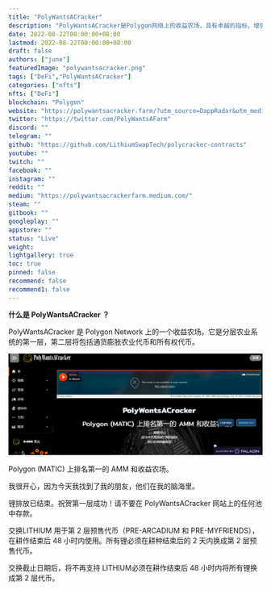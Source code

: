 ```yaml
---
title: "PolyWantsACracker"
description: "PolyWantsACracker是Polygon网络上的收益农场，具有卓越的指标，增强的流动性池和革命性的发展！"
date: 2022-08-22T00:00:00+08:00
lastmod: 2022-08-22T00:00:00+08:00
draft: false
authors: ["june"]
featuredImage: "polywantsacracker.png"
tags: ["DeFi","PolyWantsACracker"]
categories: ["nfts"]
nfts: ["DeFi"]
blockchain: "Polygon"
website: "https://polywantsacracker.farm/?utm_source=DappRadar&utm_medium=deeplink&utm_campaign=visit-website#/"
twitter: "https://twitter.com/PolyWantsAFarm"
discord: ""
telegram: ""
github: "https://github.com/LithiumSwapTech/polycracker-contracts"
youtube: ""
twitch: ""
facebook: ""
instagram: ""
reddit: ""
medium: "https://polywantsacrackerfarm.medium.com/"
steam: ""
gitbook: ""
googleplay: ""
appstore: ""
status: "Live"
weight: 
lightgallery: true
toc: true
pinned: false
recommend: false
recommend1: false
---
```


**什么是 PolyWantsACracker ？**

PolyWantsACracker 是 Polygon Network 上的一个收益农场。它是分层农业系统的第一层，第二层将包括通货膨胀农业代币和所有权代币。

![PolyWantsACracker](15.png)



Polygon (MATIC) 上排名第一的 AMM 和收益农场。

我很开心，因为今天我找到了我的朋友，他们在我的脑海里。


锂排放已结束。祝贺第一层成功！请不要在 PolyWantsACracker 网站上的任何池中存款。

交换LITHIUM 用于第 2 层预售代币（PRE-ARCADIUM 和 PRE-MYFRIENDS），在耕作结束后 48 小时内使用。所有锂必须在耕种结束后的 2 天内换成第 2 层预售代币。

交换截止日期后，将不再支持 LITHIUM必须在耕作结束后 48 小时内将所有锂换成第 2 层代币。